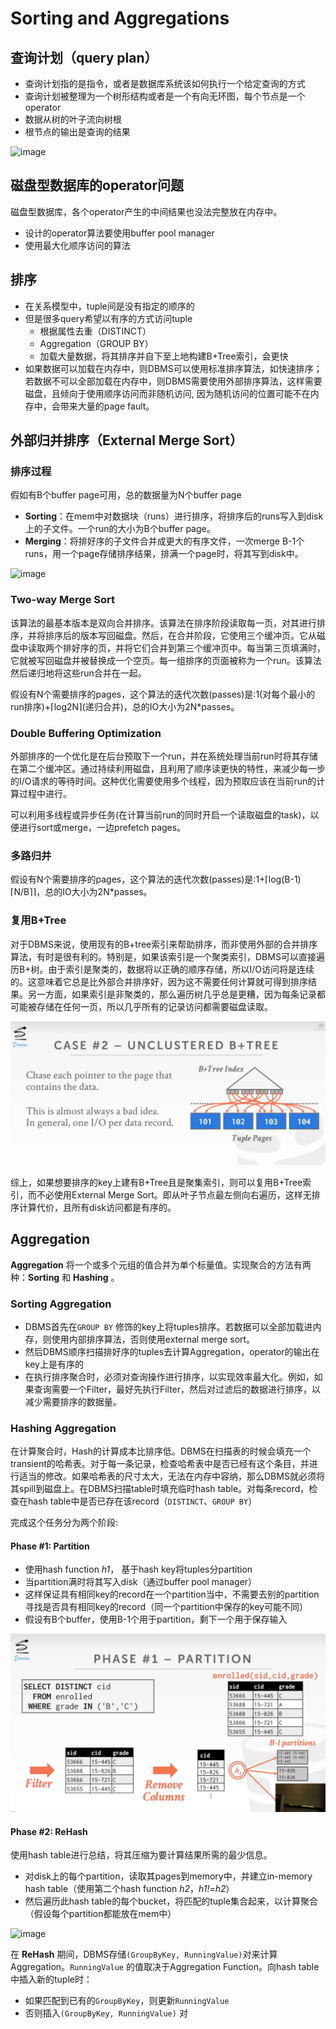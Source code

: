 # Sorting and Aggregations

## 查询计划（query plan）

- 查询计划指的是指令，或者是数据库系统该如何执行一个给定查询的方式
- 查询计划被整理为一个树形结构或者是一个有向无环图，每个节点是一个operator
- 数据从树的叶子流向树根
- 根节点的输出是查询的结果

![image](https://user-images.githubusercontent.com/29897667/120910797-7a1bfe80-c6b4-11eb-8bcc-36f44f3577ea.png)

## 磁盘型数据库的operator问题

磁盘型数据库，各个operator产生的中间结果也没法完整放在内存中。

- 设计的operator算法要使用buffer pool manager
- 使用最大化顺序访问的算法

## 排序

- 在关系模型中，tuple间是没有指定的顺序的
- 但是很多query希望以有序的方式访问tuple
  - 根据属性去重（DISTINCT）
  - Aggregation（GROUP BY）
  - 加载大量数据，将其排序并自下至上地构建B+Tree索引，会更快
- 如果数据可以加载在内存中，则DBMS可以使用标准排序算法，如快速排序；若数据不可以全部加载在内存中，则DBMS需要使用外部排序算法，这样需要磁盘，且倾向于使用顺序访问而非随机访问, 因为随机访问的位置可能不在内存中，会带来大量的page fault。

## 外部归并排序（External Merge Sort）

### 排序过程

假如有B个buffer page可用，总的数据量为N个buffer page

- **Sorting**：在mem中对数据块（runs）进行排序，将排序后的runs写入到disk上的子文件。一个run的大小为B个buffer page。
- **Merging**：将排好序的子文件合并成更大的有序文件，一次merge B-1个runs，用一个page存储排序结果，排满一个page时，将其写到disk中。

![image](https://user-images.githubusercontent.com/29897667/120917051-af8a1180-c6df-11eb-8318-7ce76aa4e5c7.png)

### Two-way Merge Sort

该算法的最基本版本是双向合并排序。该算法在排序阶段读取每一页，对其进行排序，并将排序后的版本写回磁盘。然后，在合并阶段，它使用三个缓冲页。它从磁盘中读取两个排好序的页，并将它们合并到第三个缓冲页中。每当第三页填满时，它就被写回磁盘并被替换成一个空页。每一组排序的页面被称为一个run。该算法然后递归地将这些run合并在一起。

假设有N个需要排序的pages，这个算法的迭代次数(passes)是:1(对每个最小的run排序)+⌈log2N⌉(递归合并)，总的IO大小为2N*passes。

### Double Buffering Optimization

外部排序的一个优化是在后台预取下一个run，并在系统处理当前run时将其存储在第二个缓冲区。通过持续利用磁盘，且利用了顺序读更快的特性，来减少每一步的I/O请求的等待时间。这种优化需要使用多个线程，因为预取应该在当前run的计算过程中进行。

可以利用多线程或异步任务(在计算当前run的同时开启一个读取磁盘的task)，以便进行sort或merge，一边prefetch pages。

### 多路归并

假设有N个需要排序的pages，这个算法的迭代次数(passes)是:1+⌈log(B-1)⌈N/B⌉⌉，总的IO大小为2N*passes。

### 复用B+Tree

对于DBMS来说，使用现有的B+tree索引来帮助排序，而非使用外部的合并排序算法，有时是很有利的。特别是，如果该索引是一个聚类索引，DBMS可以直接遍历B+树。由于索引是聚类的，数据将以正确的顺序存储，所以I/O访问将是连续的。这意味着它总是比外部合并排序好，因为这不需要任何计算就可得到排序结果。另一方面，如果索引是非聚类的，那么遍历树几乎总是更糟，因为每条记录都可能被存储在任何一页，所以几乎所有的记录访问都需要磁盘读取。

![在非聚集索引状态下，复用B+Tree不是一个好主意](img/7-1.png)

综上，如果想要排序的key上建有B+Tree且是聚集索引，则可以复用B+Tree索引，而不必使用External Merge Sort。即从叶子节点最左侧向右遍历，这样无排序计算代价，且所有disk访问都是有序的。

## Aggregation

**Aggregation** 将一个或多个元组的值合并为单个标量值。实现聚合的方法有两种：**Sorting** 和 **Hashing** 。

### Sorting Aggregation

- DBMS首先在`GROUP BY` 修饰的key上将tuples排序。若数据可以全部加载进内存，则使用内部排序算法，否则使用external merge sort。
- 然后DBMS顺序扫描排好序的tuples去计算Aggregation，operator的输出在key上是有序的
- 在执行排序聚合时，必须对查询操作进行排序，以实现效率最大化。例如，如果查询需要一个Filter，最好先执行Filter，然后对过滤后的数据进行排序，以减少需要排序的数据量。

### Hashing Aggregation

在计算聚合时，Hash的计算成本比排序低。DBMS在扫描表的时候会填充一个transient的哈希表。对于每一条记录，检查哈希表中是否已经有这个条目，并进行适当的修改。如果哈希表的尺寸太大，无法在内存中容纳，那么DBMS就必须将其spill到磁盘上。在DBMS扫描table时填充临时hash table。对每条record，检查在hash table中是否已存在该record（`DISTINCT`、`GROUP BY`）

完成这个任务分为两个阶段:

#### Phase #1: Partition

- 使用hash function *h1*， 基于hash key将tuples分partition
- 当partition满时将其写入disk（通过buffer pool manager）
- 这样保证具有相同key的record在一个partition当中，不需要去别的partition寻找是否具有相同key的record（同一个partition中保存的key可能不同）
- 假设有B个buffer，使用B-1个用于partition，剩下一个用于保存输入

![image](img/7-2.png)

#### Phase #2: ReHash

使用hash table进行总结，将其压缩为要计算结果所需的最少信息。

- 对disk上的每个partition，读取其pages到memory中，并建立in-memory hash table（使用第二个hash function *h2*，*h1!=h2*）
- 然后遍历此hash table的每个bucket，将匹配的tuple集合起来，以计算聚合（假设每个partition都能放在mem中）

 ![image](https://user-images.githubusercontent.com/29897667/122419132-4b0f6200-cfbd-11eb-9408-54550ab4f071.png)

在 **ReHash** 期间，DBMS存储`(GroupByKey, RunningValue)`对来计算Aggregation。`RunningValue` 的值取决于Aggregation Function。向hash table中插入新的tuple时：

- 如果匹配到已有的`GroupByKey`，则更新`RunningValue`
- 否则插入`(GroupByKey, RunningValue)` 对

